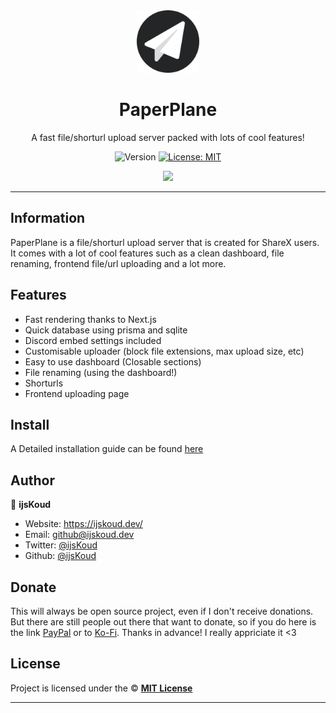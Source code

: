 <div align="center">
    <img src="public/assets/images/paperplane.png" width="100px" />
    <h1>PaperPlane</h1>
  
  <p>A fast file/shorturl upload server packed with lots of cool features!</p>
  
  <p align="center">
    <img alt="Version" src="https://img.shields.io/badge/version-3.1.7-blue.svg" />
    <a href="/LICENSE" target="_blank">
      <img alt="License: MIT" src="https://img.shields.io/badge/License-MIT-yellow.svg" />
    </a>
  </p>

  <a href="https://ijskoud.dev/discord" target="_blank">
    <img src="https://ijskoud.dev/discord/banner" />
  </a>
</div>

---

## Information

PaperPlane is a file/shorturl upload server that is created for ShareX users. It comes with a lot of cool features such as a clean dashboard, file renaming, frontend file/url uploading and a lot more.

## Features

-   Fast rendering thanks to Next.js
-   Quick database using prisma and sqlite
-   Discord embed settings included
-   Customisable uploader (block file extensions, max upload size, etc)
-   Easy to use dashboard (Closable sections)
-   File renaming (using the dashboard!)
-   Shorturls
-   Frontend uploading page

## Install

A Detailed installation guide can be found [here](https://paperplane.ijskoud.dev)

## Author

👤 **ijsKoud**

-   Website: https://ijskoud.dev/
-   Email: <github@ijskoud.dev>
-   Twitter: [@ijsKoud](https://twitter.com/ijs_Koud)
-   Github: [@ijsKoud](https://github.com/ijsKoud)

## Donate

This will always be open source project, even if I don't receive donations. But there are still people out there that want to donate, so if you do here is the link [PayPal](https://paypal.me/daangamesdg) or to [Ko-Fi](https://ijskoud.dev/kofi). Thanks in advance! I really appriciate it <3

## License

Project is licensed under the © [**MIT License**](/LICENSE)

---
